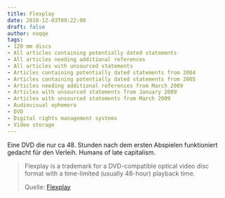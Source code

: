 ```yaml
---
title: Flexplay
date: 2018-12-03T09:22:00
draft: false
author: noqqe
tags:
- 120 mm discs
- All articles containing potentially dated statements
- All articles needing additional references
- All articles with unsourced statements
- Articles containing potentially dated statements from 2004
- Articles containing potentially dated statements from 2005
- Articles needing additional references from March 2009
- Articles with unsourced statements from January 2009
- Articles with unsourced statements from March 2009
- Audiovisual ephemera
- DVD
- Digital rights management systems
- Video storage
---
```


Eine DVD die nur ca 48. Stunden nach dem ersten Abspielen funktioniert gedacht für
den Verleih. Humans of late capitalism.

> Flexplay is a trademark for a DVD-compatible optical video disc format with a
> time-limited (usually 48-hour) playback time.
>
> Quelle: [Flexplay](https://en.wikipedia.org/wiki/Flexplay)
